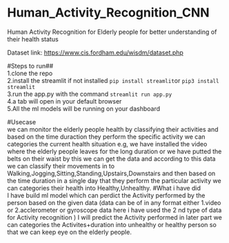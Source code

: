 # Human_Activity_Recognition_CNN
Human Activity Recognition for Elderly people for better understanding of their health status

Dataset link: https://www.cis.fordham.edu/wisdm/dataset.php

#Steps to run##<br>
1.clone the repo<br>
2.install the streamlit if not installed ```pip install streamlit```or ```pip3 install streamlit```<br>
3.run the app.py with the command ```streamlit run app.py```<br>
4.a tab will open in your default browser <br>
5.All the ml models will be running on your dashboard<br>

#Usecase<br>
we can monitor the elderly people health by classifying their activities and based on the time duraction they perform the specific activity we can categories the current health situation e.g, we have installed the video where the elderly people leaves for the long duration or we have putted the belts on their waist by this we can get the data and according to this data we can classify their movements in to Walking,Jogging,Sitting,Standing,Upstairs,Downstairs and then based on the time duration in a single day that they perform the particular activity we can categories their health into Healthy,Unhealthy.
#What i have did<br>
I have build ml model which can perdict the Activity performed by the person based on the given data (data can be of in any format either 1.video or 2.acclerometer or gyroscope data here i have used the 2 nd type of data for Activity recognition ) I will predict the Activity performed in later part we can categories the Activites+duration into unhealthy or healthy person so that we can keep eye on the elderly people.
